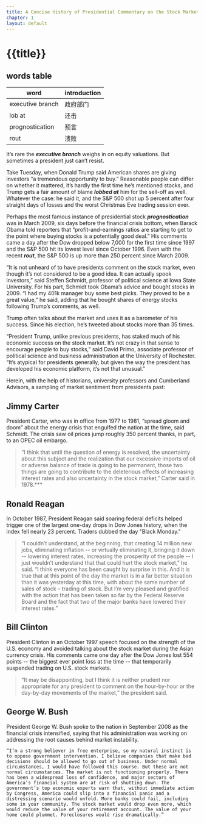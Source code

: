 ```yaml
---
title: A Concise History of Presidential Commentary on the Stock Market
chapter: 1
layout: default
---
```


# {{title}}

## words table

word | introduction
  --- | --- 
  executive branch | 政府部门
  lob at | 还击
  prognostication | 预言
  rout | 溃败

It’s rare the ***executive branch*** weighs in on equity valuations. But sometimes a president just can’t resist.

Take Tuesday, when Donald Trump said American shares are giving investors “a tremendous opportunity to buy.” Reasonable people can differ on whether it mattered, it’s hardly the first time he’s mentioned stocks, and Trump gets a fair amount of blame ***lobbed at*** him for the sell-off as well. Whatever the case: he said it, and the S&P 500 shot up 5 percent after four straight days of losses and the worst Christmas Eve trading session ever.

Perhaps the most famous instance of presidential stock ***prognostication*** was in March 2009, six days before the financial crisis bottom, when Barack Obama told reporters that “profit-and-earnings ratios are starting to get to the point where buying stocks is a potentially good deal.” His comments came a day after the Dow dropped below 7,000 for the first time since 1997 and the S&P 500 hit its lowest level since October 1996. Even with the recent ***rout***, the S&P 500 is up more than 250 percent since March 2009.

“It is not unheard of to have presidents comment on the stock market, even though it’s not considered to be a good idea. It can actually spook investors,” said Steffen Schmidt, professor of political science at Iowa State University. For his part, Schmidt took Obama’s advice and bought stocks in 2009. “I had my 401k manager buy some best picks. They proved to be a great value,” he said, adding that he bought shares of energy stocks following Trump’s comments, as well.

Trump often talks about the market and uses it as a barometer of his success. Since his election, he’s tweeted about stocks more than 35 times.

“President Trump, unlike previous presidents, has staked much of his economic success on the stock market. It’s not crazy in that sense to encourage people to buy stocks,” said David Primo, associate professor of political science and business administration at the University of Rochester. “It’s atypical for presidents generally, but given the way the president has developed his economic platform, it’s not that unusual.”

Herein, with the help of historians, university professors and Cumberland Advisors, a sampling of market sentiment from presidents past:

## Jimmy Carter

President Carter, who was in office from 1977 to 1981, “spread gloom and doom” about the energy crisis that engulfed the nation at the time, said Schmidt. The crisis saw oil prices jump roughly 350 percent thanks, in part, to an OPEC oil embargo.

>“I think that until the question of energy is resolved, the uncertainty about this subject and the realization that our excessive imports of oil or adverse balance of trade is going to be permanent, those two things are going to contribute to the deleterious effects of increasing interest rates and also uncertainty in the stock market,” Carter said in 1978.***

## Ronald Reagan

In October 1987, President Reagan said soaring federal deficits helped trigger one of the largest one-day drops in Dow Jones history, when the index fell nearly 23 percent. Traders dubbed the day "Black Monday."

>“I couldn’t understand, at the beginning, that creating 14 million new jobs, eliminating inflation -- or virtually eliminating it, bringing it down -- lowering interest rates, increasing the prosperity of the people -- I just wouldn’t understand that that could hurt the stock market,” he said. “I think everyone has been caught by surprise in this. And it is true that at this point of the day the market is in a far better situation than it was yesterday at this time, with about the same number of sales of stock – trading of stock. But I’m very pleased and gratified with the action that has been taken so far by the Federal Reserve Board and the fact that two of the major banks have lowered their interest rates.”

## Bill Clinton

President Clinton in an October 1997 speech focused on the strength of the U.S. economy and avoided talking about the stock market during the Asian currency crisis. His comments came one day after the Dow Jones lost 554 points -- the biggest ever point loss at the time -- that temporarily suspended trading on U.S. stock markets.

>“It may be disappointing, but I think it is neither prudent nor appropriate for any president to comment on the hour-by-hour or the day-by-day movements of the market,” the president said.
    
## George W. Bush

President George W. Bush spoke to the nation in September 2008 as the financial crisis intensified, saying that his administration was working on addressing the root causes behind market instability.

    “I’m a strong believer in free enterprise, so my natural instinct is to oppose government intervention. I believe companies that make bad decisions should be allowed to go out of business. Under normal circumstances, I would have followed this course. But these are not normal circumstances. The market is not functioning properly. There has been a widespread loss of confidence, and major sectors of America’s financial system are at risk of shutting down. The government’s top economic experts warn that, without immediate action by Congress, America could slip into a financial panic and a distressing scenario would unfold. More banks could fail, including some in your community. The stock market would drop even more, which would reduce the value of your retirement account. The value of your home could plummet. Foreclosures would rise dramatically.”
